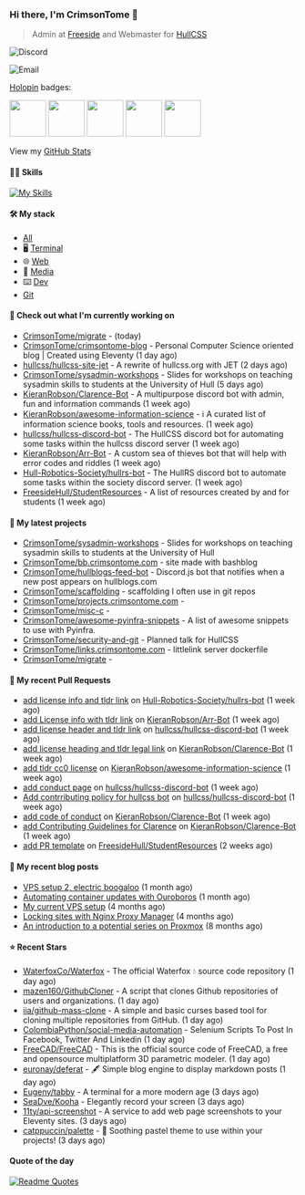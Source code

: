 ### Hi there, I'm CrimsonTome 👋

> Admin at [Freeside](https://freeside.co.uk) and Webmaster for [HullCSS](https://hullcss.org)

![Discord](https://img.shields.io/badge/Discord-CrimsonTome427%237459-blue)

![Email](https://img.shields.io/badge/Email-crimsontome427%40protonmail.com-blueviolet)

[Holopin](https://www.holopin.io/@crimsontome) badges:  

<img src="https://www.holopin.io/_next/image?url=https%3A%2F%2Fassets.holopin.io%2FeyJidWNrZXQiOiJob2xvcGluLWFzc2V0cyIsImtleSI6ImFzc2V0cy9jbDhlcTN6OWMwMzU3MDlsM2Z4OTluOHg2IiwiZWRpdHMiOnsicm90YXRlIjpudWxsfX0%3D&w=1920&q=75" width="64" 
     height="64" /> <img src="https://www.holopin.io/_next/image?url=https%3A%2F%2Fassets.holopin.io%2FeyJidWNrZXQiOiJob2xvcGluLWFzc2V0cyIsImtleSI6ImFzc2V0cy9jbDhkNmZycXowMTgxMDltaGFleGpmczRwIiwiZWRpdHMiOnsicm90YXRlIjpudWxsfX0%3D&w=1920&q=75" width="64" 
     height="64" /> <img src="https://www.holopin.io/_next/image?url=https%3A%2F%2Fassets.holopin.io%2FeyJidWNrZXQiOiJob2xvcGluLWFzc2V0cyIsImtleSI6ImFzc2V0cy9jbDhkODlvaTAwMDE3MDlpZjdsdWxhNHV5IiwiZWRpdHMiOnsicm90YXRlIjpudWxsfX0%3D&w=1920&q=75" width="64" 
     height="64" /> <img src="https://www.holopin.io/_next/image?url=https%3A%2F%2Fassets.holopin.io%2FeyJidWNrZXQiOiJob2xvcGluLWFzc2V0cyIsImtleSI6ImFzc2V0cy9jbDhkOHRrZnAwMDMyMDlqbmtxZTF3dzVhIiwiZWRpdHMiOnsicm90YXRlIjpudWxsfX0%3D&w=1920&q=75" width="64" 
     height="64" /> <img src="https://www.holopin.io/_next/image?url=https%3A%2F%2Fassets.holopin.io%2FeyJidWNrZXQiOiJob2xvcGluLWFzc2V0cyIsImtleSI6ImFzc2V0cy9jbDhkOHVrb3MwMDk0MDlqbnVuaGRhcDd3IiwiZWRpdHMiOnsicm90YXRlIjpudWxsfX0%3D&w=1920&q=75" width="64" 
     height="64" />

View my [GitHub Stats](/pages/stats.md)

#### 🤹🏻 Skills

[![My Skills](https://skillicons.dev/icons?i=git,docker,vim,bash,cs,github,linux,py,latex)](https://skillicons.dev)

#### 🛠 My stack

- [All](https://github.com/stars/CrimsonTome/lists/my-stack)
- 🖥️ [Terminal](https://github.com/stars/CrimsonTome/lists/terminal)
- 🌐 [Web](https://github.com/stars/CrimsonTome/lists/web)
- 📔 [Media](https://github.com/stars/CrimsonTome/lists/media)
- ⌨️ [Dev](https://github.com/stars/CrimsonTome/lists/dev)
- [Git](https://github.com/stars/CrimsonTome/lists/git)
  
#### 👷 Check out what I'm currently working on

- [CrimsonTome/migrate](https://github.com/CrimsonTome/migrate) -  (today)
- [CrimsonTome/crimsontome-blog](https://github.com/CrimsonTome/crimsontome-blog) - Personal Computer Science oriented blog | Created using Eleventy (1 day ago)
- [hullcss/hullcss-site-jet](https://github.com/hullcss/hullcss-site-jet) - A rewrite of hullcss.org with JET (2 days ago)
- [CrimsonTome/sysadmin-workshops](https://github.com/CrimsonTome/sysadmin-workshops) - Slides for workshops on teaching sysadmin skills to students at the University of Hull (5 days ago)
- [KieranRobson/Clarence-Bot](https://github.com/KieranRobson/Clarence-Bot) - A multipurpose discord bot with admin, fun and information commands (1 week ago)
- [KieranRobson/awesome-information-science](https://github.com/KieranRobson/awesome-information-science) - ℹ️ A curated list of information science books, tools and resources. (1 week ago)
- [hullcss/hullcss-discord-bot](https://github.com/hullcss/hullcss-discord-bot) - The HullCSS discord bot for automating some tasks within the hullcss discord server (1 week ago)
- [KieranRobson/Arr-Bot](https://github.com/KieranRobson/Arr-Bot) - A custom sea of thieves bot that will help with error codes and riddles (1 week ago)
- [Hull-Robotics-Society/hullrs-bot](https://github.com/Hull-Robotics-Society/hullrs-bot) - The HullRS discord bot to automate some tasks within the society discord server. (1 week ago)
- [FreesideHull/StudentResources](https://github.com/FreesideHull/StudentResources) - A list of resources created by and for students (1 week ago)

#### 🌱 My latest projects

- [CrimsonTome/sysadmin-workshops](https://github.com/CrimsonTome/sysadmin-workshops) - Slides for workshops on teaching sysadmin skills to students at the University of Hull
- [CrimsonTome/bb.crimsontome.com](https://github.com/CrimsonTome/bb.crimsontome.com) - site made with bashblog
- [CrimsonTome/hullblogs-feed-bot](https://github.com/CrimsonTome/hullblogs-feed-bot) - Discord.js bot that notifies when a new post appears on hullblogs.com
- [CrimsonTome/scaffolding](https://github.com/CrimsonTome/scaffolding) - scaffolding I often use in git repos
- [CrimsonTome/projects.crimsontome.com](https://github.com/CrimsonTome/projects.crimsontome.com) - 
- [CrimsonTome/misc-c](https://github.com/CrimsonTome/misc-c) - 
- [CrimsonTome/awesome-pyinfra-snippets](https://github.com/CrimsonTome/awesome-pyinfra-snippets) - A list of awesome snippets to use with Pyinfra.
- [CrimsonTome/security-and-git](https://github.com/CrimsonTome/security-and-git) - Planned talk for HullCSS
- [CrimsonTome/links.crimsontome.com](https://github.com/CrimsonTome/links.crimsontome.com) - littlelink server dockerfile
- [CrimsonTome/migrate](https://github.com/CrimsonTome/migrate) - 

#### 🔨 My recent Pull Requests

- [add license info and tldr link](https://github.com/Hull-Robotics-Society/hullrs-bot/pull/7) on [Hull-Robotics-Society/hullrs-bot](https://github.com/Hull-Robotics-Society/hullrs-bot) (1 week ago)
- [add License info with tldr link](https://github.com/KieranRobson/Arr-Bot/pull/10) on [KieranRobson/Arr-Bot](https://github.com/KieranRobson/Arr-Bot) (1 week ago)
- [add license header and tldr link](https://github.com/hullcss/hullcss-discord-bot/pull/19) on [hullcss/hullcss-discord-bot](https://github.com/hullcss/hullcss-discord-bot) (1 week ago)
- [add license heading and tldr legal link](https://github.com/KieranRobson/Clarence-Bot/pull/28) on [KieranRobson/Clarence-Bot](https://github.com/KieranRobson/Clarence-Bot) (1 week ago)
- [add tldr cc0 license](https://github.com/KieranRobson/awesome-information-science/pull/1) on [KieranRobson/awesome-information-science](https://github.com/KieranRobson/awesome-information-science) (1 week ago)
- [add conduct page](https://github.com/hullcss/hullcss-discord-bot/pull/16) on [hullcss/hullcss-discord-bot](https://github.com/hullcss/hullcss-discord-bot) (1 week ago)
- [Add contrributing policy for hullcss bot](https://github.com/hullcss/hullcss-discord-bot/pull/15) on [hullcss/hullcss-discord-bot](https://github.com/hullcss/hullcss-discord-bot) (1 week ago)
- [add code of conduct](https://github.com/KieranRobson/Clarence-Bot/pull/18) on [KieranRobson/Clarence-Bot](https://github.com/KieranRobson/Clarence-Bot) (1 week ago)
- [add Contributing Guidelines for Clarence](https://github.com/KieranRobson/Clarence-Bot/pull/17) on [KieranRobson/Clarence-Bot](https://github.com/KieranRobson/Clarence-Bot) (1 week ago)
- [add PR template](https://github.com/FreesideHull/StudentResources/pull/16) on [FreesideHull/StudentResources](https://github.com/FreesideHull/StudentResources) (2 weeks ago)

#### 📜 My recent blog posts

- [VPS setup 2, electric boogaloo](https://blog.crimsontome.com/posts/VPS-setup-2-electric-boogaloo/) (1 month ago)
- [Automating container updates with Ouroboros](https://blog.crimsontome.com/posts/automating-container-updates-with-ouroboros/) (1 month ago)
- [My current VPS setup](https://blog.crimsontome.com/posts/my-current-vps-setup/) (4 months ago)
- [Locking sites with Nginx Proxy Manager](https://blog.crimsontome.com/posts/locking-sites-with-nginx-proxy-manager/) (4 months ago)
- [An introduction to a potential series on Proxmox](https://blog.crimsontome.com/posts/PVE/) (8 months ago)


#### ⭐ Recent Stars

- [WaterfoxCo/Waterfox](https://github.com/WaterfoxCo/Waterfox) - The official Waterfox 💧 source code repository (1 day ago)
- [mazen160/GithubCloner](https://github.com/mazen160/GithubCloner) - A script that clones Github repositories of users and organizations. (1 day ago)
- [iia/github-mass-clone](https://github.com/iia/github-mass-clone) - A simple and basic curses based tool for cloning multiple repositories from GitHub. (1 day ago)
- [ColombiaPython/social-media-automation](https://github.com/ColombiaPython/social-media-automation) - Selenium Scripts To Post In Facebook, Twitter And Linkedin (1 day ago)
- [FreeCAD/FreeCAD](https://github.com/FreeCAD/FreeCAD) - This is the official source code of FreeCAD, a free and opensource multiplatform 3D parametric modeler. (1 day ago)
- [euronay/deferat](https://github.com/euronay/deferat) - 🖋 Simple blog engine to display markdown posts (1 day ago)
- [Eugeny/tabby](https://github.com/Eugeny/tabby) - A terminal for a more modern age (3 days ago)
- [SeaDve/Kooha](https://github.com/SeaDve/Kooha) - Elegantly record your screen (3 days ago)
- [11ty/api-screenshot](https://github.com/11ty/api-screenshot) - A service to add web page screenshots to your Eleventy sites. (3 days ago)
- [catppuccin/palette](https://github.com/catppuccin/palette) - 🎨 Soothing pastel theme to use within your projects! (3 days ago)

#### Quote of the day

[![Readme Quotes](https://quotes-github-readme.vercel.app/api?type=horizontal&theme=dark)](https://github.com/piyushsuthar/github-readme-quotes)
<br>
